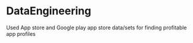 # DataEngineering

Used App store and Google play app store data/sets for finding profitable app profiles
